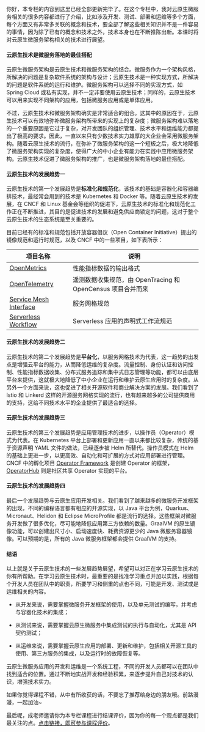 <p data-nodeid="2280">你好，本专栏的内容到这里已经全部更新完毕了。在这个专栏中，我对云原生微服务相关的很多内容都进行了介绍，比如涉及开发、测试、部署和运维等多个方面，每个方面又有非常多关联的概念和技术，要全部了解这些相关知识并不是一件容易的事情，因为除了已有的概念和技术之外，技术本身也在不断推陈出新。本课时将对云原生微服务架构相关的技术进行展望。</p>
<h4 data-nodeid="2281">云原生技术是微服务落地的最佳搭配</h4>
<p data-nodeid="2282">云原生微服务架构是云原生技术和微服务架构的结合。微服务作为一个架构风格，所解决的问题是复杂软件系统的架构与设计；云原生技术是一种实现方式，所解决的问题是软件系统的运行和维护。微服务架构可以选择不同的实现方式，如 Spring Cloud 或私有实现，并不一定非要使用云原生技术；同样的，云原生技术可以用来实现不同架构的应用，包括微服务应用或是单体应用。</p>
<p data-nodeid="2283">不过，云原生技术和微服务架构确实是非常适合的组合。这其中的原因在于，云原生技术可以有效地弥补微服务架构所带来的实现上的复杂度；微服务架构难以落地的一个重要原因是它过于复杂，对开发团队的组织管理、技术水平和运维能力都提出了极高的要求。因此，一直以来只有少数技术实力雄厚的大企业会采用微服务架构。随着云原生技术的流行，在弥补了微服务架构的这一个短板之后，极大地降低了微服务架构实现的复杂度，使得广大的中小企业有能力在实践中应用微服务架构。云原生技术促进了微服务架构的推广，也是微服务架构落地的最佳搭配。</p>
<h4 data-nodeid="2284">云原生技术的发展趋势一</h4>
<p data-nodeid="2285">云原生技术的第一个发展趋势是<strong data-nodeid="2338">标准化和规范化</strong>，该技术的基础是容器化和容器编排技术，最经常会用到的技术是 Kubernetes 和 Docker 等。随着云原生技术的发展，在 CNCF 和 Linux 基金会等组织的促进下，云原生技术的标准化和规范化工作正在不断推进，其目的是促进技术的发展和避免供应商锁定的问题，这对于整个云原生技术的生态系统是至关重要的。</p>
<p data-nodeid="2286">目前已经有的标准和规范包括开放容器倡议（Open Container Initiative）提出的镜像规范和运行时规范，以及 CNCF 中的一些项目，如下表所示：</p>
<table data-nodeid="2288">
<thead data-nodeid="2289">
<tr data-nodeid="2290">
<th data-nodeid="2292" data-org-content="项目名称">项目名称</th>
<th data-nodeid="2293" data-org-content="说明">说明</th>
</tr>
</thead>
<tbody data-nodeid="2296">
<tr data-nodeid="2297">
<td data-nodeid="2298" data-org-content="[OpenMetrics](http://openmetrics.io/)"><a href="http://openmetrics.io/" data-nodeid="2344">OpenMetrics</a></td>
<td data-nodeid="2299" data-org-content="性能指标数据的输出格式">性能指标数据的输出格式</td>
</tr>
<tr data-nodeid="2300">
<td data-nodeid="2301" data-org-content="[OpenTelemetry](https://github.com/open-telemetry)"><a href="https://github.com/open-telemetry" data-nodeid="2348">OpenTelemetry</a></td>
<td data-nodeid="2302" data-org-content="遥测数据收集规范，由 OpenTracing 和 OpenCensus 项目合并而来">遥测数据收集规范，由 OpenTracing 和 OpenCensus 项目合并而来</td>
</tr>
<tr data-nodeid="2303">
<td data-nodeid="2304" data-org-content="[Service Mesh Interface](https://smi-spec.io/)"><a href="https://smi-spec.io/" data-nodeid="2352">Service Mesh Interface</a></td>
<td data-nodeid="2305" data-org-content="服务网格规范">服务网格规范</td>
</tr>
<tr data-nodeid="2306">
<td data-nodeid="2307" data-org-content="[Serverless Workflow](https://serverlessworkflow.github.io/)"><a href="https://serverlessworkflow.github.io/" data-nodeid="2356">Serverless Workflow</a></td>
<td data-nodeid="2308" data-org-content="Serverless 应用的声明式工作流规范">Serverless 应用的声明式工作流规范</td>
</tr>
</tbody>
</table>
<h4 data-nodeid="2309">云原生技术的发展趋势二</h4>
<p data-nodeid="2310">云原生技术的第二个发展趋势是<strong data-nodeid="2364">平台化</strong>，以服务网格技术为代表，这一趋势的出发点是增强云平台的能力，从而降低运维的复杂度。流量控制、身份认证和访问控制、性能指标数据收集、分布式服务追踪和集中式日志管理等功能，都可以由底层平台来提供，这就极大地降低了中小企业在运行和维护云原生应用时的复杂度。从另外一个方面来说，这也促进了相关开源软件和商业解决方案的发展。我们看到了 Istio 和 Linkerd 这样的开源服务网格实现的流行，也有越来越多的公司提供商用的支持，这给不同技术水平的企业提供了最适合的选择。</p>
<h4 data-nodeid="2311">云原生技术的发展趋势三</h4>
<p data-nodeid="2312">云原生技术的第三个发展趋势是应用管理技术的进步，以操作员（Operator）模式为代表。在 Kubernetes 平台上部署和更新应用一直以来都比较复杂，传统的基于资源声明 YAML 文件的做法，已经逐步被 Helm 所替代。操作员模式在 Helm 的基础上更进一步，以更高效、自动化和可扩展的方式对应用部署进行管理。CNCF 中的孵化项目 <a href="https://operatorframework.io/" data-nodeid="2369">Operator Framework</a> 是创建 Operator 的框架，<a href="https://operatorhub.io/" data-nodeid="2373">OperatorHub</a> 则是社区共享 Operator 实现的平台。</p>
<h4 data-nodeid="2313">云原生技术的发展趋势四</h4>
<p data-nodeid="2314">最后一个发展趋势与云原生应用开发相关。我们看到了越来越多的微服务开发框架的出现，不同的编程语言都有相应的开源实现，以 Java 平台为例，Quarkus、Micronaut、Helidon 和 Eclipse MicroProfile 都是流行的选择。这些框架对微服务开发做了很多优化，尽可能地降低应用第三方依赖的数量。GraalVM 的原生镜像功能，可以创建出尺寸小、启动速度快、耗费资源更少的 Java 微服务容器镜像。可以预期的是，所有的 Java 微服务框架都会提供 GraalVM 的支持。</p>
<h4 data-nodeid="2315">结语</h4>
<p data-nodeid="2316">以上就是关于云原生技术的一些发展趋势展望，希望可以对正在学习云原生技术的你有所帮助。在学习云原生技术时，最重要的是找准学习重点并加以实践，根据每个开发人员在团队中的职责，所要学习和侧重的点也不同，可能是开发、测试或是运维相关的内容。</p>
<ul data-nodeid="2317">
<li data-nodeid="2318">
<p data-nodeid="2319">从开发来说，需要掌握微服务开发框架的使用，以及单元测试的编写，并考虑与容器化技术的集成；</p>
</li>
<li data-nodeid="2320">
<p data-nodeid="2321">从测试来说，需要掌握云原生微服务中集成测试的执行与自动化，尤其是 API 契约测试；</p>
</li>
<li data-nodeid="2322">
<p data-nodeid="2323">从运维来说，需要掌握云原生应用的部署、更新和维护，包括相关开源工具的使用、第三方服务的集成，以及运行时的故障恢复等。</p>
</li>
</ul>
<p data-nodeid="2324">云原生微服务应用的开发和运维是一个系统工程，不同的开发人员都可以在团队中找到适合的位置。通过不断地实战开发和经验积累，来逐步提升自己对技术的认识，增强技术实力。</p>
<p data-nodeid="2325">如果你觉得课程不错，从中有所收获的话，不要忘了推荐给身边的朋友哦。前路漫漫，一起加油~</p>
<p data-nodeid="2326">最后呢，成老师邀请你为本专栏课程进行结课评价，因为你的每一个观点都是我们最关注的点。<a href="https://wj.qq.com/s2/6902680/3fb2/" data-nodeid="2388">点击链接，即可参与课程评价</a>。</p>